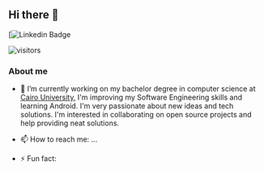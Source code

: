 ## Hi there 👋
[![Linkedin Badge](www.linkedin.com/in/karimaboshamia)

![visitors](https://visitor-badge.laobi.icu/badge?page_id=KarimAboshamia.KarimAboshamia)

### About me
- 🔭 I’m currently working on my bachelor degree in computer science at [Cairo University][1], I'm improving my Software Engineering skills and learning Android. I'm very passionate about new ideas and tech solutions.
I'm interested in collaborating on open source projects and help providing neat solutions.


[1]:https://cu.edu.eg/Home




- 📫 How to reach me: ...

- ⚡ Fun fact: 
